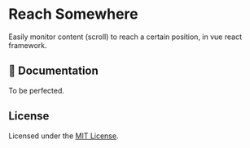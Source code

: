 # Reach Somewhere
Easily monitor content (scroll) to reach a certain position, in vue react framework.

## 📃 Documentation

To be perfected.

## License

Licensed under the [MIT License](LICENSE).
